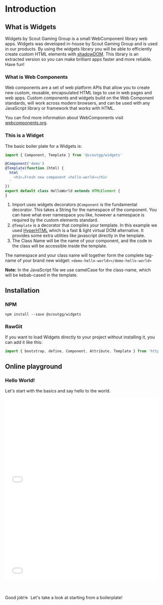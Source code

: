 # Introduction

## What is Widgets
Widgets by Scout Gaming Group is a small WebComponent library web apps. Widgets was developed in-house by Scout Gaming Group and is used in our products. By using the widgets library you will be able to efficiently create custom HTML elements with [shadowDOM](https://developer.mozilla.org/en-US/docs/Web/Web_Components/Using_shadow_DOM). This library is an extracted version so you can make brilliant apps faster and more reliable. Have fun!

### What is Web Components
Web components are a set of web platform APIs that allow you to create new custom, reusable, encapsulated HTML tags to use in web pages and web apps. Custom components and widgets build on the Web Component standards, will work across modern browsers, and can be used with any JavaScript library or framework that works with HTML.

You can find more information about WebComponents visit [webcomponents.org](https://www.webcomponents.org/introduction).

### This is a Widget
The basic boiler plate for a Widgets is:

```js
import { Component, Template } from '@scoutgg/widgets'

@Component('demo')
@Template(function (html) {
  html `
    <h1>☕Fresh new component «hello-world»</h1>
  `
})
export default class HelloWorld extends HTMLElement {
}
```

1. Import uses widgets decorators
`@Component` is the fundamental decorator. This takes a String for the namespace of the component. You can have what ever namespace you like, however a namespace is required by the custom elements standard.
2. `@Template` is a decorator that compiles your template. In this example we used [HyperHTML](https://github.com/WebReflection/hyperHTML) which is a fast & light virtual DOM alternative. It provides some extra utilities like javascript directly in the template.
3. The Class Name will be the name of  your component, and the code in the class will be accessible inside the template.

The namespace and your class name will together form the complete tag-name of your brand new widget: `<demo-hello-world></demo-hello-world>`

**Note:** In the JavaScript file we use camelCase for the class-name, which will be kebab-cased in the template.

## Installation
### NPM
`npm install --save @scoutgg/widgets`

### RawGit
If you want to load Widgets directly to your project without installing it, you can add it like this:

```js
import { bootstrap, define, Component, Attribute, Template } from 'https://rawgit.com/scoutgg/widgets/master/esm/index.js'
```

## Online playground

### Hello World!
Let's start with the basics and say hello to the world.
<iframe height='300' scrolling='no' title='Widgets: Hello World (w/ hyperhtml)' src='//codepen.io/ljonjivita/embed/YOQwKq/?height=300&theme-id=32712&default-tab=js,result&embed-version=2' frameborder='no' allowtransparency='true' allowfullscreen='true' style='width: 100%;'>See the Pen <a href='https://codepen.io/ljonjivita/pen/YOQwKq/'>Widgets: Hello World (w/ hyperhtml)</a> by Helene Konstantine Dunlop (<a href='https://codepen.io/ljonjivita'>@ljonjivita</a>) on <a href='https://codepen.io'>CodePen</a>.
</iframe>

<iframe height='300' scrolling='no' title='Widgets lite: Hello ${name}  (w/ hyperhtml)' src='//codepen.io/ljonjivita/embed/ZMyWrB/?height=300&theme-id=32712&default-tab=js,result&embed-version=2' frameborder='no' allowtransparency='true' allowfullscreen='true' style='width: 100%;'>See the Pen <a href='https://codepen.io/ljonjivita/pen/ZMyWrB/'>Widgets lite: Hello ${name}  (w/ hyperhtml)</a> by Helene Konstantine Dunlop (<a href='https://codepen.io/ljonjivita'>@ljonjivita</a>) on <a href='https://codepen.io'>CodePen</a>.
</iframe>

<br><br>
Good job!☕ &nbsp;Let's take a look at starting from a boilerplate!
